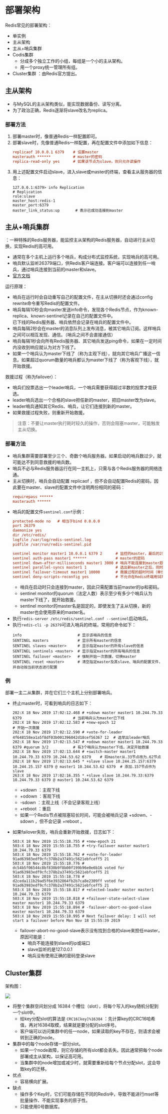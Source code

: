 # 部署架构

Redis常见的部署架构：
- 单实例
- 主从架构
- 主从+哨兵集群
- Codis集群
  - 分成多个独立工作的小组，每组是一个小的主从架构。
  - 用一个proxy统一管理所有组。
- Cluster集群 ：由Redis官方提出。

## 主从架构

- 与MySQL的主从架构类似，能实现数据备份、读写分离。
- 为了政治正确，Redis逐渐将slave改名为replica。

### 部署方法

1. 部署master时，像普通Redis一样配置即可。
2. 部署slave时，先像普通Redis一样配置，再在配置文件中添加如下信息：
    ```ini
    replicaof 10.0.0.1 6379    # 设置master
    masterauth ******          # master的密码
    replica-read-only yes      # 如果该节点为slave，则只允许读操作
    ```
3. 用上述配置文件启动slave，进入slave或master的终端，查看主从服务器的信息：
    ```shell
    127.0.0.1:6379> info Replication
    # Replication
    role:slave
    master_host:redis-1
    master_port:6379
    master_link_status:up       # 表示已成功连接到master
    ```

## 主从+哨兵集群

：一种特殊的Redis服务器，能监控主从架构的Redis服务器，自动进行主从切换，实现Redis的高可用。
- 通常在多个主机上运行多个哨兵，构成分布式监控系统，实现哨兵的高可用。
- 哨兵默认监听26379端口，供Redis客户端连接。客户端可以连接到任一哨兵，通过哨兵连接到当前的master和slave。
- [官方文档](https://redis.io/topics/sentinel)

运行原理：
- 哨兵在运行时会自动重写自己的配置文件，在主从切换时还会通过config rewrite命令重写Redis的配置文件。
- 哨兵每隔10秒会向master发送info命令，发现各个Redis节点，作为known-replica、known-sentinel记录在自己的配置文件中。
  <br>已下线的Redis服务器、哨兵依然会记录在哨兵的配置文件中。
- 哨兵每隔2秒会在master的消息队列上发布消息，被其它哨兵订阅。这样哨兵之间可以相互发现、通信。（哨兵之间不会直接通信）
- 哨兵每隔1秒会向所有Redis服务器、其它哨兵发送ping命令，如果在一定时间内没收到响应就认为对方下线了。
- 如果一个哨兵认为master下线了（称为主观下线），就向其它哨兵广播这一信息。如果超过quorum数量的哨兵都认为master下线了（称为客观下线），就开始救援。

救援过程（称为failover）：
- 哨兵们投票选出一个leader哨兵，一个哨兵需要获得超过半数的投票才能获选。
- leader哨兵选出一个合格的slave担任新的master，把旧master改为slave。
- leader哨兵通知其它Redis、哨兵，让它们连接到新的master。
- 如果救援过程失败，则重新开始救援。

> 注意：不要让master执行耗时较久的操作，否则会阻塞master，可能触发主从切换。

### 部署方法

- 哨兵集群需要部署至少三个、奇数个哨兵服务器。如果启动的哨兵数过少，就可能达不到同意救援的哨兵数。
- 哨兵不必与Redis服务器运行在同一主机上，只需与各个Redis服务器的网络连通。
- 主从切换时，哨兵会自动配置 replicaof ，但不会自动配置Redis的密码，因此要在master、slave的配置文件中注明两份相同的密码：
    ```ini
    requirepass ******
    masterauth ******
    ```
- 哨兵的配置文件`sentinel.conf`示例：
    ```ini
    protected-mode no   # 相当于bind 0.0.0.0
    port 26379
    daemonize yes
    dir /etc/redis/
    logfile /var/log/redis-sentinel.log
    pidfile /var/run/redis-sentinel.pid

    sentinel monitor master1 10.0.0.1 6379 2      # 监控的master，最后的2表示quorum
    sentinel auth-pass master1 ******             # master的密码
    sentinel down-after-milliseconds master1 3000 # 哨兵不能连接到master超过多久时（单位ms），就认为master下线了
    sentinel parallel-syncs master1 1             # 选出新master之后，同时安排多少个slave与它开始同步
    sentinel failover-timeout master1 10000       # 救援过程的超时时间（单位ms），超过该时间之后就认为救援失败
    sentinel deny-scripts-reconfig yes            # 不允许在Redis终端用SENTINEL SET进行配置
    ```
    - 哨兵在启动时只会连接到master，因此只需配置当前master的ip和密码。
    - sentinel monitor的quorum（法定人数）表示至少有多少个哨兵认为master下线了，就开始救援。
    - sentinel monitor的master名是固定的，即使发生了主从切换，新的master也会使用原来的master名。
- 执行`redis-server /etc/redis/sentinel.conf --sentinel`启动哨兵。
- 执行`redis-cli -p 26379`可进入哨兵的终端，常用的命令如下：
    ```shell
    info                         # 显示该哨兵的信息
    SENTINEL masters             # 显示所有master的信息
    SENTINEL slaves <master>     # 显示指定master的所有slave的信息
    SENTINEL sentinels <master>  # 显示指定master的所有哨兵的信息
    SENTINEL failover <master>   # 强制开始一次救援，切换master
    SENTINEL reset <master>      # 清空指定master及其slave、哨兵的配置文件，并自动按当前状态进行配置
    ```

### 例

部署一主二从集群，并在它们三个主机上分别部署哨兵。

- 终止master时，可看到哨兵的日志如下：
    ```
    202:X 18 Nov 2019 17:02:12.468 # +sdown master master1 10.244.79.33 6379                       # 当前哨兵认为master已下线
    202:X 18 Nov 2019 17:02:12.583 # +new-epoch 12                                                 # 开始一次救援
    202:X 18 Nov 2019 17:02:12.590 # +vote-for-leader 4f648158ea1a5f8df03b001396042d18cef56367 12  # 选举出leader哨兵
    202:X 18 Nov 2019 17:02:13.547 # +odown master master1 10.244.79.33 6379 #quorum 3/2           # 有3个哨兵认为master下线，决定开始救援
    202:X 18 Nov 2019 17:02:13.644 # +switch-master master1 10.244.79.33 6379 10.244.53.62 6379    # 将master从.33节点改为.62节点
    202:X 18 Nov 2019 17:02:13.645 * +slave slave 10.244.25.157:6379 10.244.25.157 6379 @ master1 10.244.53.62 6379  # 添加.157节点作为slave
    263:X 18 Nov 2019 17:02:16.355 * +slave slave 10.244.79.33:6379 10.244.79.33 6379 @ master1 10.244.53.62 6379
    ```
    - +sdown ：主观下线
    - +odown ：客观下线
    - -sdown ：主观上线（不会记录客观上线）
    - +reboot ：重启
    - 如果一个Redis节点被阻塞较长时间，可能会被哨兵记录 +sdown、-sdown ，但不会记录 +reboot 。

- 如果failover失败，哨兵会重新开始救援，日志如下：
    ```
    503:X 18 Nov 2019 15:55:18.755 # +new-epoch 21
    503:X 18 Nov 2019 15:55:18.755 # +try-failover master master1 10.244.79.33 6379
    503:X 18 Nov 2019 15:55:18.762 # +vote-for-leader 91ad63983edf9cfc378b2a37491c5621ebfceff5 21
    503:X 18 Nov 2019 15:55:18.776 # dc54b5f06544c8bf830b9f8b00f199b96e0e6b16 voted for 91ad63983edf9cfc378b2a37491c5621ebfceff5 21
    503:X 18 Nov 2019 15:55:18.778 # d2ceda111b29ad5f6e3932864fb2b7ca8e2309ff voted for 91ad63983edf9cfc378b2a37491c5621ebfceff5 21
    503:X 18 Nov 2019 15:55:18.817 # +elected-leader master master1 10.244.79.33 6379
    503:X 18 Nov 2019 15:55:18.818 # +failover-state-select-slave master master1 10.244.79.33 6379
    503:X 18 Nov 2019 15:55:18.894 # -failover-abort-no-good-slave master master1 10.244.79.33 6379
    503:X 18 Nov 2019 15:55:18.995 # Next failover delay: I will not start a failover before Mon Nov 18 15:55:39 2019
    ```

    - failover-abort-no-good-slave表示没有找到合格的slave来担任master，原因可能是：
      - 哨兵不能连接到slave的ip或端口
      - slave监听的是127.0.0.1
      - 哨兵没有使用正确的密码登录slave

## Cluster集群

架构图：

![](cluster.png)

- 将整个集群空间划分成 16384 个槽位（slot），将每个写入的key随机分配到一个slot中。
  - 给key分配slot的算法是 `CRC16[key]%16384` ：先计算key的CRC16哈希值，再对16384取模，结果就是要分配的slot序号。
  - 客户端可以访问集群中的任一node，如果读取的key不存在，则请求会被转到正确的node。
- 集群中的每个node存储一部分slot。
  - 如果一个node故障，则它存储的所有slot都会丢失。因此通常把每个node部署成主从架构，以保证高可用。
  - 当集群中的node增加或减少时，就需要重新给每个节点分配slot，这会导致key的迁移。
- 优点
  - 容易横向扩展。
- 缺点
  - 操作多个Key时，它们可能存储在不同的Redis中，导致不能进行mset等批量操作、不能实现事务的原子性。
  - 只能使用0号数据库。
